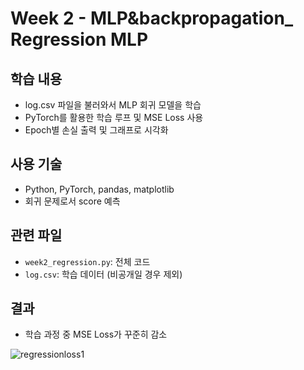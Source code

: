 # Week 2 - MLP&backpropagation_ Regression MLP

##  학습 내용
- log.csv 파일을 불러와서 MLP 회귀 모델을 학습
- PyTorch를 활용한 학습 루프 및 MSE Loss 사용
- Epoch별 손실 출력 및 그래프로 시각화

##  사용 기술
- Python, PyTorch, pandas, matplotlib
- 회귀 문제로서 score 예측

##  관련 파일
- `week2_regression.py`: 전체 코드
- `log.csv`: 학습 데이터 (비공개일 경우 제외)

##  결과
- 학습 과정 중 MSE Loss가 꾸준히 감소

![regressionloss1](https://github.com/user-attachments/assets/204126fc-5ad9-4488-af65-8736b32aecd6)

